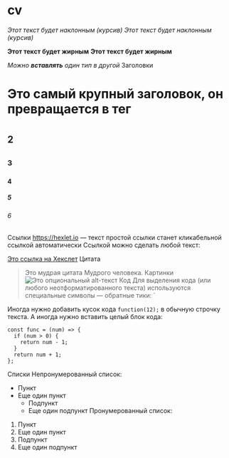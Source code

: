 # cv
*Этот текст будет наклонным (курсив)*
_Этот текст будет наклонным (курсив)_

**Этот текст будет жирным**
__Этот текст будет жирным__

_Можно **вставлять** один тип в другой_
Заголовки
# Это самый крупный заголовок, он превращается в тег <h1>
## 2 <h2>
### 3 <h3>
#### 4 <h4>
##### 5 <h5>
###### 6 <h6>
Ссылки
https://hexlet.io — текст простой ссылки станет кликабельной ссылкой автоматически
Ссылкой можно сделать любой текст:

[Это ссылка на Хекслет](https://hexlet.io)
Цитата
> Это мудрая цитата
> Мудрого человека.
Картинки
![Это опциональный alt-текст](https://i.imgur.com/HzsGS7G.png)
Код
Для выделения кода (или любого неотформатированного текста) используются специальные символы — обратные тики: `

Иногда нужно добавить кусок кода `function(12);` в обычную строчку текста.
А иногда нужно вставить целый блок кода:

```
const func = (num) => {  
  if (num > 0) {  
    return num - 1;  
  }
  return num + 1;  
};  
```
Списки
Непронумерованный список:

* Пункт 
* Еще один пункт
  * Подпункт
  * Еще один подпункт
Пронумерованный список:

1. Пункт 
1. Еще один пункт
  1. Подпункт
  1. Еще один подпункт
